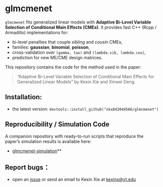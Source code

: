 
# glmcmenet

<!-- badges: start -->
<!-- badges: end -->

`glmcmenet` fits generalized linear models with **Adaptive Bi-Level Variable
Selection of Conditional Main Effects (CMEs)**. It provides fast C++ (Rcpp /
Armadillo) implementations for:

- bi-level penalties that couple *sibling* and *cousin* CMEs,
- families: **gaussian**, **binomial**, **poisson**,
- cross-validation over `(gamma, tau)` and `(lambda.sib, lambda.cou)`,
- prediction for new ME/CME design matrices.

This repository contains the code for the method used in the paper:

> “Adaptive Bi-Level Variable Selection of Conditional Main Effects for
> Generalized Linear Models” by Kexin Xie and Xinwei Deng.


## Installation:
* the latest version: `devtools::install_github("xkx842044566/glmcmenet")`

## Reproducibility / Simulation Code

A companion repository with ready-to-run scripts that reproduce the paper’s simulation results is available here:

* [glmcmenet-simulation](https://github.com/xkx842044566/glmcmenet-simulation)**

## Report bugs：
* open an [issue](https://github.com/xkx842044566/glmcmenet/issues) or send an email to Kexin Xie at <kexinx@vt.edu>


